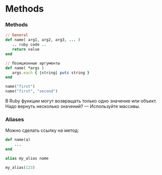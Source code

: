 # Methods

### Methods

```ruby
// General
def name( arg1, arg2, arg3, ... )
   .. ruby code ..
   return value
end

// Позиционные аргументы
def name( *args )
   args.each { |string| puts string }
end

name("first")
name("first", "second")
```

В Ruby функции могут возвращать только одно значение или объект. Надо вернуть несколько значений? — Используйте массивы.

### Aliases

Можно сделать ссылку на метод:

```ruby
def name(a)
    ...
end

alias my_alias name

my_alias(123)
```
